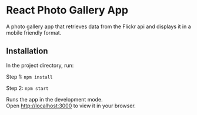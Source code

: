 # React Photo Gallery App

A photo gallery app that retrieves data from the Flickr api and displays it in a mobile friendly format.

## Installation

In the project directory, run:

Step 1: `npm install`

Step 2: `npm start`

Runs the app in the development mode.\
Open [http://localhost:3000](http://localhost:3000) to view it in your browser.

